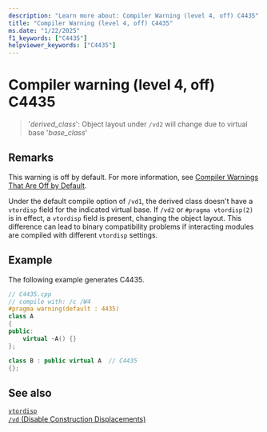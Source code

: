 ```yaml
---
description: "Learn more about: Compiler Warning (level 4, off) C4435"
title: "Compiler Warning (level 4, off) C4435"
ms.date: "1/22/2025"
f1_keywords: ["C4435"]
helpviewer_keywords: ["C4435"]
---
```

# Compiler warning (level 4, off) C4435

> '*derived_class*': Object layout under `/vd2` will change due to virtual base '*base_class*'

## Remarks

This warning is off by default. For more information, see [Compiler Warnings That Are Off by Default](../../preprocessor/compiler-warnings-that-are-off-by-default.md).

Under the default compile option of `/vd1`, the derived class doesn't have a `vtordisp` field for the indicated virtual base. If `/vd2` or `#pragma vtordisp(2)` is in effect, a `vtordisp` field is present, changing the object layout. This difference can lead to binary compatibility problems if interacting modules are compiled with different `vtordisp` settings.

## Example

The following example generates C4435.

```cpp
// C4435.cpp
// compile with: /c /W4
#pragma warning(default : 4435)
class A
{
public:
    virtual ~A() {}
};

class B : public virtual A  // C4435
{};
```

## See also

[`vtordisp`](../../preprocessor/vtordisp.md)\
[`/vd` (Disable Construction Displacements)](../../build/reference/vd-disable-construction-displacements.md)
